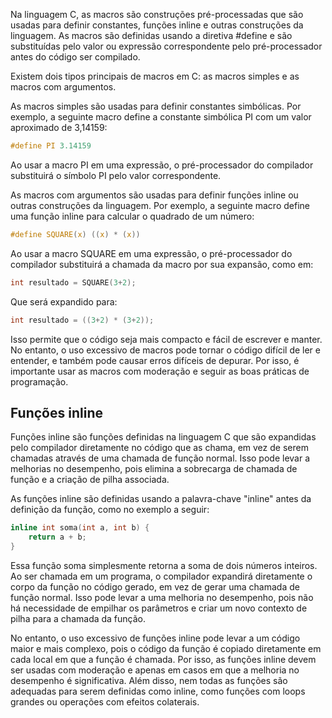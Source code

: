 Na linguagem C, as macros são construções pré-processadas que são usadas para definir constantes, funções inline e outras construções da linguagem. As macros são definidas usando a diretiva #define e são substituídas pelo valor ou expressão correspondente pelo pré-processador antes do código ser compilado.

Existem dois tipos principais de macros em C: as macros simples e as macros com argumentos.

As macros simples são usadas para definir constantes simbólicas. Por exemplo, a seguinte macro define a constante simbólica PI com um valor aproximado de 3,14159:

```c
#define PI 3.14159
```

Ao usar a macro PI em uma expressão, o pré-processador do compilador substituirá o símbolo PI pelo valor correspondente.

As macros com argumentos são usadas para definir funções inline ou outras construções da linguagem. Por exemplo, a seguinte macro define uma função inline para calcular o quadrado de um número:

```c
#define SQUARE(x) ((x) * (x))
```

Ao usar a macro SQUARE em uma expressão, o pré-processador do compilador substituirá a chamada da macro por sua expansão, como em:

```c
int resultado = SQUARE(3+2);
```

Que será expandido para:

```c
int resultado = ((3+2) * (3+2));
```

Isso permite que o código seja mais compacto e fácil de escrever e manter. No entanto, o uso excessivo de macros pode tornar o código difícil de ler e entender, e também pode causar erros difíceis de depurar. Por isso, é importante usar as macros com moderação e seguir as boas práticas de programação.

## Funções inline

Funções inline são funções definidas na linguagem C que são expandidas pelo compilador diretamente no código que as chama, em vez de serem chamadas através de uma chamada de função normal. Isso pode levar a melhorias no desempenho, pois elimina a sobrecarga de chamada de função e a criação de pilha associada.

As funções inline são definidas usando a palavra-chave "inline" antes da definição da função, como no exemplo a seguir:

```c
inline int soma(int a, int b) {
    return a + b;
}
```

Essa função soma simplesmente retorna a soma de dois números inteiros. Ao ser chamada em um programa, o compilador expandirá diretamente o corpo da função no código gerado, em vez de gerar uma chamada de função normal. Isso pode levar a uma melhoria no desempenho, pois não há necessidade de empilhar os parâmetros e criar um novo contexto de pilha para a chamada da função.

No entanto, o uso excessivo de funções inline pode levar a um código maior e mais complexo, pois o código da função é copiado diretamente em cada local em que a função é chamada. Por isso, as funções inline devem ser usadas com moderação e apenas em casos em que a melhoria no desempenho é significativa. Além disso, nem todas as funções são adequadas para serem definidas como inline, como funções com loops grandes ou operações com efeitos colaterais.